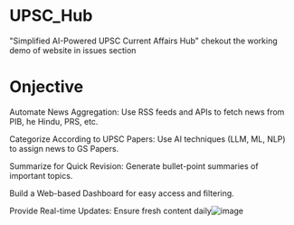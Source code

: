 # UPSC_Hub
 "Simplified AI-Powered UPSC Current Affairs Hub"
 chekout the working demo of website in issues section
# Onjective
Automate News Aggregation: Use RSS feeds and APIs to fetch news from PIB, he Hindu, PRS, etc.

Categorize According to UPSC Papers: Use AI techniques (LLM, ML, NLP) to assign news to GS Papers.

Summarize for Quick Revision: Generate bullet-point summaries of important topics.

Build a Web-based Dashboard for easy access and filtering. 

Provide Real-time Updates: Ensure fresh content daily![image](https://github.com/user-attachments/assets/59ae83f3-63f4-4364-8116-84a5339f9b7e)
